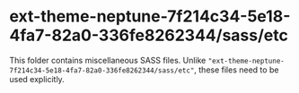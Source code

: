 # ext-theme-neptune-7f214c34-5e18-4fa7-82a0-336fe8262344/sass/etc

This folder contains miscellaneous SASS files. Unlike `"ext-theme-neptune-7f214c34-5e18-4fa7-82a0-336fe8262344/sass/etc"`, these files
need to be used explicitly.

